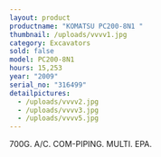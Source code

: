 ```yaml
---
layout: product
productname: "KOMATSU PC200-8N1 "
thumbnail: /uploads/vvvv1.jpg
category: Excavators
sold: false
model: PC200-8N1
hours: 15,253
year: "2009"
serial_no: "316499"
detailpictures:
  - /uploads/vvvv2.jpg
  - /uploads/vvvv3.jpg
  - /uploads/vvvv5.jpg
---
```

700G. A/C. COM-PIPING. MULTI. EPA.